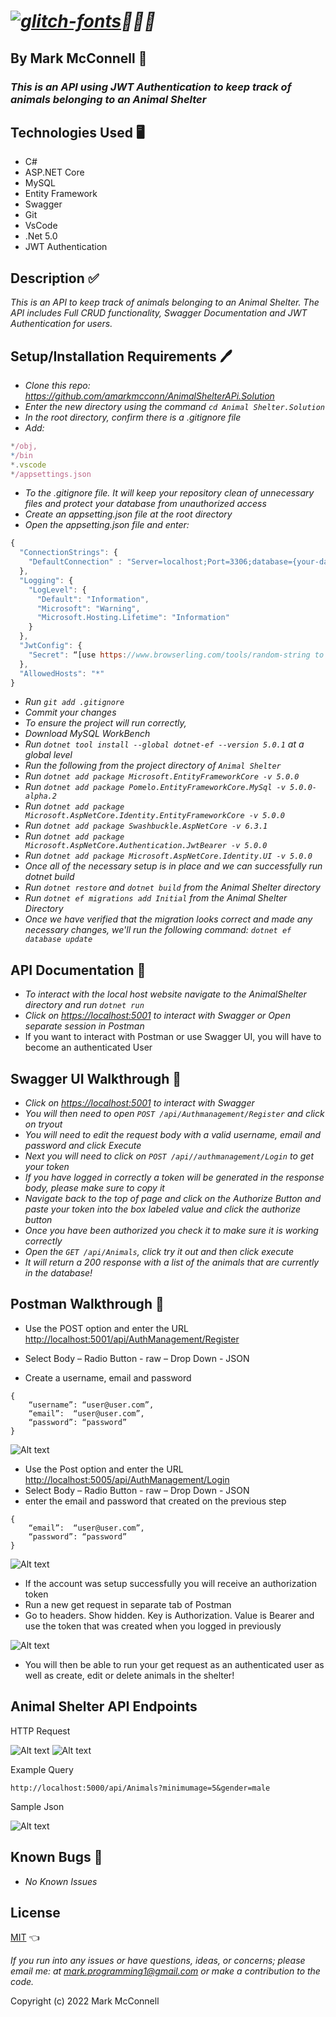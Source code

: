 # _<a href="https://fontmeme.com/glitch-fonts/"><img src="https://fontmeme.com/permalink/220610/63719bb5e4a3c7b5d06f6ce5bcfc6962.png" alt="glitch-fonts" border="0"></a>🐶🐱🐹_

## By **Mark McConnell** 👨

### _This is an API using JWT Authentication to keep track of animals belonging to an Animal Shelter_

## Technologies Used 🖥️

* C#
* ASP.NET Core
* MySQL
* Entity Framework
* Swagger
* Git
* VsCode
* .Net 5.0
* JWT Authentication

## Description ✅

_This is an API to keep track of animals belonging to an Animal Shelter. The API includes Full CRUD functionality, Swagger Documentation and JWT Authentication for users._

## Setup/Installation Requirements 🖊️

* _Clone this repo: <https://github.com/amarkmcconn/AnimalShelterAPi.Solution>_
* _Enter the new directory using the command ```cd Animal Shelter.Solution```_
* _In the root directory, confirm there is a .gitignore file_
* _Add:_

```js
*/obj,
*/bin
*.vscode
*/appsettings.json
```

* _To the .gitignore file. It will keep your repository clean of unnecessary files and protect your database from unauthorized access_
* _Create an appsetting.json file at the root directory_
* _Open the appsetting.json file and enter:_

```js
{
  "ConnectionStrings": {
    "DefaultConnection" : "Server=localhost;Port=3306;database={your-database};uid=root;pwd={your-password};"
  },
  "Logging": {
    "LogLevel": {
      "Default": "Information",
      "Microsoft": "Warning",
      "Microsoft.Hosting.Lifetime": "Information"
    }
  },
  "JwtConfig": {
    "Secret": “[use https://www.browserling.com/tools/random-string to generate a random 32 length code and enter that code here]”
  },
  "AllowedHosts": "*"
}
```

* _Run ```git add .gitignore```_
* _Commit your changes_
* _To ensure the project will run correctly,_
* _Download MySQL WorkBench_
* _Run ```dotnet tool install --global dotnet-ef --version 5.0.1``` at a global level_
* _Run the following from the project directory of ```Animal Shelter```_
* _Run ```dotnet add package Microsoft.EntityFrameworkCore -v 5.0.0```_
* _Run ```dotnet add package Pomelo.EntityFrameworkCore.MySql -v 5.0.0-alpha.2```_
* _Run ```dotnet add package Microsoft.AspNetCore.Identity.EntityFrameworkCore -v 5.0.0```_
* _Run ```dotnet add package Swashbuckle.AspNetCore -v 6.3.1```_
* _Run ```dotnet add package Microsoft.AspNetCore.Authentication.JwtBearer -v 5.0.0```_
* _Run ```dotnet add package Microsoft.AspNetCore.Identity.UI -v 5.0.0```_
* _Once all of the necessary setup is in place and we can successfully run dotnet build_
* _Run ```dotnet restore``` and ```dotnet build``` from the Animal Shelter directory_
* _Run ```dotnet ef migrations add Initial``` from the Animal Shelter Directory_
* _Once we have verified that the migration looks correct and made any necessary changes, we'll run the following command: ```dotnet ef database update```_

## API Documentation 📑

* _To interact with the local host website navigate to the AnimalShelter directory and run ```dotnet run```_
* _Click on  <https://localhost:5001> to interact with Swagger or Open separate session in Postman_
* If you want to interact with Postman or use Swagger UI, you will have to become an authenticated User

## Swagger UI Walkthrough 🚶

* _Click on  <https://localhost:5001> to interact with Swagger_
* _You will then need to open ```POST /api/Authmanagement/Register``` and click on tryout_
* _You will need to edit the request body with a valid username, email and password and click Execute_
* _Next you will need to click on ```POST /api//authmanagement/Login``` to get your token_
* _If you have logged in correctly a token will be generated in the response body, please make sure to copy it_
* _Navigate back to the top of page and click on the Authorize Button and paste your token into the box labeled value and click the authorize button_
* _Once you have been authorized you check it to make sure it is working correctly_
* _Open the ```GET /api/Animals```, click try it out and then click execute_
* _It will return a 200 response with a list of the animals that are currently in the database!_

## Postman Walkthrough 🚶

* Use the POST option and enter the URL <http://localhost:5001/api/AuthManagement/Register>

* Select Body – Radio Button - raw – Drop Down - JSON
* Create a username, email and password

```
{
    “username”: “user@user.com”,
    “email”:  “user@user.com”,
    “password”: “password”
}
```

![Alt text](/AnimalShelter/img/Picture4.png)

* Use the Post option and enter the URL  <http://localhost:5005/api/AuthManagement/Login>
* Select Body – Radio Button - raw – Drop Down - JSON
* enter the email and password that created on the previous step

```
{
    “email”:  “user@user.com”,
    “password”: “password”
}
```

![Alt text](/AnimalShelter/img/Picture5.png)

* If the account was setup successfully you will receive an authorization token
* Run a new get request in separate tab of Postman
* Go to headers. Show hidden. Key is Authorization. Value is Bearer and use the token that was created when you logged in previously

![Alt text](/AnimalShelter/img/Picture8.png)

* You will then be able to run your get request as an authenticated user as well as create, edit or delete animals in the shelter!

## Animal Shelter API Endpoints

HTTP Request

![Alt text](/AnimalShelter/img/Picture3.png)
![Alt text](/AnimalShelter/img/Picture1.png)

Example Query

```
http://localhost:5000/api/Animals?minimumage=5&gender=male
```

Sample Json

![Alt text](/AnimalShelter/img/Picture2.png)

## Known Bugs 🐛

* _No Known Issues_

## License

[MIT](LICENSE) 👈

_If you run into any issues or have questions, ideas, or concerns;  please email me: at mark.programming1@gmail.com or make a contribution to the code._

Copyright (c) 2022 Mark McConnell
